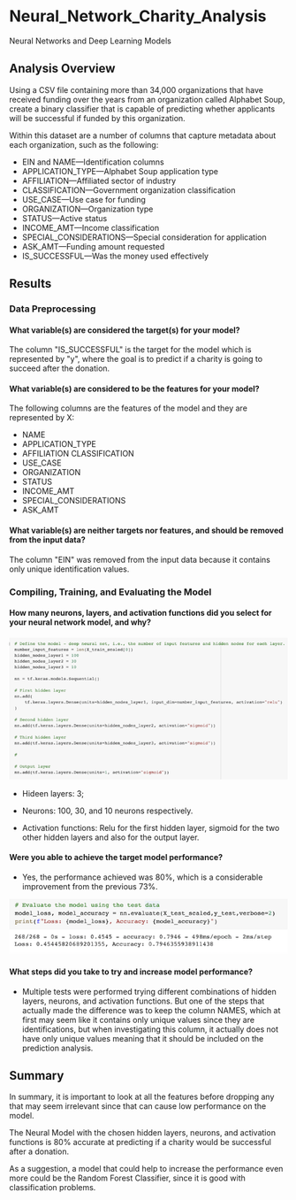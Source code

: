# **Neural_Network_Charity_Analysis**
Neural Networks and Deep Learning Models

## **Analysis Overview**

Using a CSV file containing more than 34,000 organizations that have received funding over the years from an organization called Alphabet Soup, create a binary classifier that is capable of predicting whether applicants will be successful if funded by this organization.

Within this dataset are a number of columns that capture metadata about each organization, such as the following:

- EIN and NAME—Identification columns
- APPLICATION_TYPE—Alphabet Soup application type
- AFFILIATION—Affiliated sector of industry
- CLASSIFICATION—Government organization classification
- USE_CASE—Use case for funding
- ORGANIZATION—Organization type
- STATUS—Active status
- INCOME_AMT—Income classification
- SPECIAL_CONSIDERATIONS—Special consideration for application
- ASK_AMT—Funding amount requested
- IS_SUCCESSFUL—Was the money used effectively

## **Results**

### **Data Preprocessing**

#### What variable(s) are considered the target(s) for your model?

The column "IS_SUCCESSFUL" is the target for the model which is represented by "y", where the goal is to predict if a charity is going to succeed after the donation.

#### What variable(s) are considered to be the features for your model?

The following columns are the features of the model and they are represented by X:

- NAME  
- APPLICATION_TYPE
- AFFILIATION   CLASSIFICATION
- USE_CASE
- ORGANIZATION
- STATUS
- INCOME_AMT
- SPECIAL_CONSIDERATIONS    
- ASK_AMT


#### What variable(s) are neither targets nor features, and should be removed from the input data?

The column "EIN" was removed from the input data because it contains only unique identification values.

### **Compiling, Training, and Evaluating the Model**

#### How many neurons, layers, and activation functions did you select for your neural network model, and why?

![model.png](./Resources/model.png)

- Hideen layers: 3;

- Neurons: 100, 30, and 10 neurons respectively.

- Activation functions: Relu for the first hidden layer, sigmoid for the two other hidden layers and also for the output layer.



#### Were you able to achieve the target model performance?

- Yes, the performance achieved was 80%, which is a considerable improvement from the previous 73%.

![accuracy.png](./Resources/accuracy.png)

#### What steps did you take to try and increase model performance?

- Multiple tests were performed trying different combinations of hidden layers, neurons, and activation functions.
But one of the steps that actually made the difference was to keep the column NAMES, which at first may seem like it contains only unique values since they are identifications, but when investigating this column, it actually does not have only unique values meaning that it should be included on the prediction analysis.


## **Summary**

In summary, it is important to look at all the features before dropping any that may seem irrelevant since that can cause low performance on the model. 

The Neural Model with the chosen hidden layers, neurons, and activation functions is 80% accurate at predicting if a charity would be successful after a donation.

As a suggestion, a model that could help to increase the performance even more could be the Random Forest Classifier, since it is good with classification problems.
